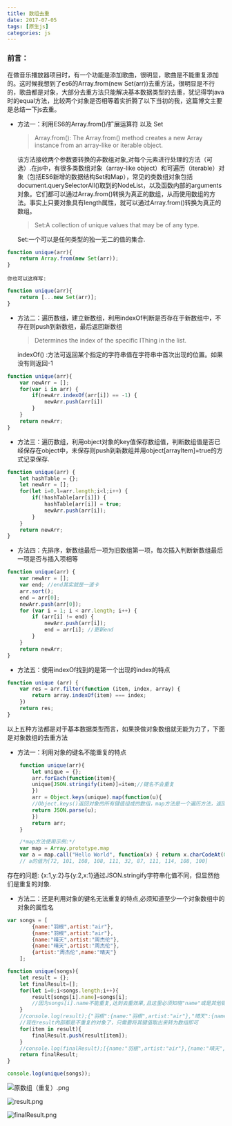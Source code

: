 ```yaml
---
title: 数组去重
date: 2017-07-05
tags: [原生js]
categories: js
---
```

### 前言：

在做音乐播放器项目时，有一个功能是添加歌曲，很明显，歌曲是不能重复添加的。这时候我想到了es6的Array.from(new Set(arr))去重方法，很明显是不行的，歌曲都是对象，大部分去重方法只能解决基本数据类型的去重，犹记得学java时的equal方法，比较两个对象是否相等着实折腾了以下当初的我，这篇博文主要是总结一下js去重。


* 方法一：利用ES6的Array.from()/扩展运算符 以及 Set

    >Array.from(): The Array.from() method creates a new Array instance from an array-like or iterable object.

    该方法接收两个参数要转换的非数组对象,对每个元素进行处理的方法（可选）.在js中，有很多类数组对象（array-like object）和可遍历（iterable）对象（包括ES6新增的数据结构Set和Map），常见的类数组对象包括document.querySelectorAll()取到的NodeList，以及函数内部的arguments对象。它们都可以通过Array.from()转换为真正的数组，从而使用数组的方法。事实上只要对象具有length属性，就可以通过Array.from()转换为真正的数组。

    >Set:A collection of unique values that may be of any type.

    Set:一个可以是任何类型的独一无二的值的集合.

```js
function unique(arr){
    return Array.from(new Set(arr));
}
```   

    你也可以这样写:

```js
function unique(arr){
    return [...new Set(arr)];
}
```   

*  方法二：遍历数组，建立新数组，利用indexOf判断是否存在于新数组中，不存在则push到新数组，最后返回新数组

    >Determines the index of the specific IThing in the list.

    indexOf() :方法可返回某个指定的字符串值在字符串中首次出现的位置。如果没有则返回-1

```js
function unique(arr){
    var newArr = [];
    for(var i in arr) {
        if(newArr.indexOf(arr[i]) == -1) {
            newArr.push(arr[i])
        }
    }
    return newArr;
}
```   


*  方法三：遍历数组，利用object对象的key值保存数组值，判断数组值是否已经保存在object中，未保存则push到新数组并用object[arrayItem]=true的方式记录保存.

```js
function unique(arr) {  
    let hashTable = {};
    let newArr = [];
    for(let i=0,l=arr.length;i<l;i++) {
        if(!hashTable[arr[i]]) {
            hashTable[arr[i]] = true;
            newArr.push(arr[i]);
        }
    }
    return newArr;
}
```   


* 方法四：先排序，新数组最后一项为旧数组第一项，每次插入判断新数组最后一项是否与插入项相等

```js
function unique(arr) {
    var newArr = [];
    var end; //end其实就是一道卡
    arr.sort();
    end = arr[0];
    newArr.push(arr[0]);
    for (var i = 1; i < arr.length; i++) {
        if (arr[i] != end) {
            newArr.push(arr[i]);
            end = arr[i]; //更新end
        }
    }
    return newArr;
}
```   

* 方法五：使用indexOf找到的是第一个出现的index的特点

```js
function unique (arr) {
    var res = arr.filter(function (item, index, array) {
        return array.indexOf(item) === index;
    })
    return res;
}
```
以上五种方法都是对于基本数据类型而言，如果换做对象数组就无能为力了，下面是对象数组的去重方法


*  方法一：利用对象的键名不能重复的特点

```js
    function unique(arr){
        let unique = {};
        arr.forEach(function(item){
        unique[JSON.stringify(item)]=item;//键名不会重复
        })
        arr = Object.keys(unique).map(function(u){ 
        //Object.keys()返回对象的所有键值组成的数组，map方法是一个遍历方法，返回遍历结果组成的数组.将unique对象的键名还原成对象数组
        return JSON.parse(u);
        })
        return arr;
    }
```

```js
    /*map方法使用示例:*/
    var map = Array.prototype.map
    var a = map.call("Hello World", function(x) { return x.charCodeAt(0); })
    // a的值为[72, 101, 108, 108, 111, 32, 87, 111, 114, 108, 100]
```
   存在的问题:
    {x:1,y:2}与{y:2,x:1}通过JSON.stringify字符串化值不同，但显然他们是重复的对象.


*  方法二：还是利用对象的键名无法重复的特点,必须知道至少一个对象数组中的对象的属性名

```js
var songs = [
        {name:"羽根",artist:"air"},
        {name:"羽根",artist:"air"},
        {name:"晴天",artist:"周杰伦"},
        {name:"晴天",artist:"周杰伦"},
        {artist:"周杰伦",name:"晴天"}
    ];

function unique(songs){
    let result = {};
    let finalResult=[];
    for(let i=0;i<songs.length;i++){
        result[songs[i].name]=songs[i];
        //因为songs[i].name不能重复,达到去重效果,且这里必须知晓"name"或是其他键名
    }
    //console.log(result);{"羽根":{name:"羽根",artist:"air"},"晴天":{name:"晴天",artist:"周杰伦"}}
    //现在result内部都是不重复的对象了，只需要将其键值取出来转为数组即可
    for(item in result){
        finalResult.push(result[item]);
    }
    //console.log(finalResult);[{name:"羽根",artist:"air"},{name:"晴天",artist:"周杰伦"}]
    return finalResult;
}

console.log(unique(songs));
```


![原数组（重复）.png](http://upload-images.jianshu.io/upload_images/4869616-345ec1c3f2d06e43.png?imageMogr2/auto-orient/strip%7CimageView2/2/w/1240)


![result.png](http://upload-images.jianshu.io/upload_images/4869616-0981489f9d3cf515.png?imageMogr2/auto-orient/strip%7CimageView2/2/w/1240)

![finalResult.png](http://upload-images.jianshu.io/upload_images/4869616-a1daf130aac7ddeb.png?imageMogr2/auto-orient/strip%7CimageView2/2/w/1240)

